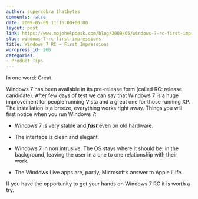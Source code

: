 ```yaml
---
author: supercobra thatbytes
comments: false
date: 2009-05-09 11:16:00+00:00
layout: post
link: https://www.mojohelpdesk.com/blog/2009/05/windows-7-rc-first-impressions/
slug: windows-7-rc-first-impressions
title: Windows 7 RC – First Impressions
wordpress_id: 266
categories:
- Product Tips
---
```


In one word: Great.

Windows 7 has been available in its pre-release form (called RC: release candidate). After few days of test we can say that Windows 7 is a huge improvement for people running Vista and a great one for those running XP. The installation is a breeze, everything works right away. Things you will first notice when you run Windows 7:



	
  * Windows 7 is very stable and **_fast_** even on old hardware.

	
  * The interface is clean and elegant.

	
  * Windows 7 in non intrusive. The OS stays where it should be: in the background, leaving the user in a one to one relationship with their work.

	
  * The Windows Live apps are, partly, Microsoft’s answer to Apple iLife.


If you have the opportunity to get your hands on Windows 7 RC it is worth a try.
